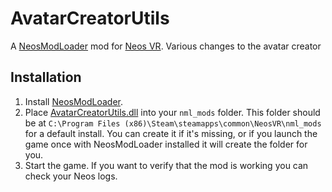 ﻿# AvatarCreatorUtils

A [NeosModLoader](https://github.com/neos-modding-group/NeosModLoader) mod for [Neos VR](https://neos.com/). Various changes to the avatar creator

## Installation
1. Install [NeosModLoader](https://github.com/neos-modding-group/NeosModLoader).
1. Place [AvatarCreatorUtils.dll](https://github.com/badhaloninja/AvatarCreatorUtils/releases/latest/download/AvatarCreatorUtils.dll) into your `nml_mods` folder. This folder should be at `C:\Program Files (x86)\Steam\steamapps\common\NeosVR\nml_mods` for a default install. You can create it if it's missing, or if you launch the game once with NeosModLoader installed it will create the folder for you.
1. Start the game. If you want to verify that the mod is working you can check your Neos logs.
